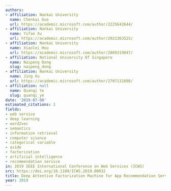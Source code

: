 ```yaml
---
authors:
- affiliation: Nankai University
  name: Chenkai Guo
  url: https://academic.microsoft.com/author/2225642644/
- affiliation: Nankai University
  name: Yifan Xu
  url: https://academic.microsoft.com/author/2921363525/
- affiliation: Nankai University
  name: Xiaolei Hou
  url: https://academic.microsoft.com/author/2809319047/
- affiliation: National University Of Singapore
  name: Naipeng Dong
  slug: naipeng_dong
- affiliation: Nankai University
  name: Jing Xu
  url: https://academic.microsoft.com/author/2707131898/
- affiliation: null
  name: Quanqi Ye
  slug: quanqi_ye
date: '2019-07-08'
estimated_citations: 1
fields:
- web service
- deep learning
- word2vec
- semantics
- information retrieval
- computer science
- categorical variable
- aside
- factorization
- artificial intelligence
- recommendation service
in: 2019 IEEE International Conference on Web Services (ICWS)
src: https://doi.org/10.1109/ICWS.2019.00032
title: Deep Attentive Factorization Machine for App Recommendation Service
year: 2019
---
```

